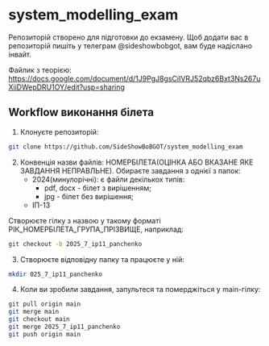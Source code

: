# system_modelling_exam
Репозиторій створено для підготовки до екзамену. Щоб додати вас в репозиторій пишіть у телеграм @sideshowbobgot, вам буде надіслано інвайт.

Файлик з теорією:
https://docs.google.com/document/d/1J9PgJ8gsCiIVRJ52qbz6Bxt3Ns267uXiiDWepDRU1OY/edit?usp=sharing

## Workflow виконання білета
1. Клонуєте репозиторій:
```bash
git clone https://github.com/SideShowBoBGOT/system_modelling_exam
```
2. Конвенція назви файлів: НОМЕРБІЛЕТА(ОЦІНКА АБО ВКАЗАНЕ ЯКЕ ЗАВДАННЯ НЕПРАВЛЬНЕ). Обираєте завдання з однієї з папок:
    * 2024(минулорічні): є файли декількох типів:
        * pdf, docx - білет з вирішенням;
        * jpg - білет без вирішення;
    * ІП-13

Створюєте гілку з назвою у такому форматі РІК_НОМЕРБІЛЕТА_ГРУПА_ПРІЗВИЩЕ, наприклад:
```bash
git checkout -b 2025_7_ip11_panchenko
```
3. Створюєте відповідну папку та працюєте у ній:
```bash
mkdir 025_7_ip11_panchenko
```
4. Коли ви зробили завдання, запультеся та померджіться у main-гілку:
```bash
git pull origin main
git merge main
git checkout main
git merge 2025_7_ip11_panchenko
git push origin main
```
